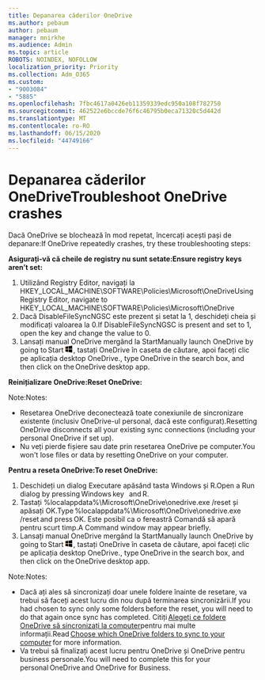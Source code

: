 ```yaml
---
title: Depanarea căderilor OneDrive
ms.author: pebaum
author: pebaum
manager: mnirkhe
ms.audience: Admin
ms.topic: article
ROBOTS: NOINDEX, NOFOLLOW
localization_priority: Priority
ms.collection: Adm_O365
ms.custom:
- "9003084"
- "5885"
ms.openlocfilehash: 7fbc4617a0426eb11359339edc950a108f782750
ms.sourcegitcommit: 462522e6bccde76f6c46795b0eca71320c5d442d
ms.translationtype: MT
ms.contentlocale: ro-RO
ms.lasthandoff: 06/15/2020
ms.locfileid: "44749166"
---
```

# <a name="troubleshoot-onedrive-crashes"></a><span data-ttu-id="e0eaa-102">Depanarea căderilor OneDrive</span><span class="sxs-lookup"><span data-stu-id="e0eaa-102">Troubleshoot OneDrive crashes</span></span>

<span data-ttu-id="e0eaa-103">Dacă OneDrive se blochează în mod repetat, încercați acești pași de depanare:</span><span class="sxs-lookup"><span data-stu-id="e0eaa-103">If OneDrive repeatedly crashes, try these troubleshooting steps:</span></span>

<span data-ttu-id="e0eaa-104">**Asigurați-vă că cheile de registry nu sunt setate:**</span><span class="sxs-lookup"><span data-stu-id="e0eaa-104">**Ensure registry keys aren’t set:**</span></span>

1. <span data-ttu-id="e0eaa-105">Utilizând Registry Editor, navigați la HKEY_LOCAL_MACHINE\SOFTWARE\Policies\Microsoft\OneDrive</span><span class="sxs-lookup"><span data-stu-id="e0eaa-105">Using Registry Editor, navigate to HKEY_LOCAL_MACHINE\SOFTWARE\Policies\Microsoft\OneDrive</span></span>
2. <span data-ttu-id="e0eaa-106">Dacă DisableFileSyncNGSC este prezent și setat la 1, deschideți cheia și modificați valoarea la 0.</span><span class="sxs-lookup"><span data-stu-id="e0eaa-106">If DisableFileSyncNGSC is present and set to 1, open the key and change the value to 0.</span></span>
3. <span data-ttu-id="e0eaa-107">Lansați manual OneDrive mergând la Start</span><span class="sxs-lookup"><span data-stu-id="e0eaa-107">Manually launch OneDrive by going to Start</span></span> ![Apăsați tasta Windows](data:image/png;base64,iVBORw0KGgoAAAANSUhEUgAAABEAAAAOCAYAAADJ7fe0AAAAAXNSR0IArs4c6QAAAARnQU1BAACxjwv8YQUAAAAJcEhZcwAADsQAAA7EAZUrDhsAAADxSURBVDhPY/wPBAx4wR+Gd6/fM7x9/ZTh9ZuXDGdPnWE4tH0rw/UHDxlaVp9kCDCSYWABKfv35wfD+/cfGV4+fcLw5uVjhlOXzzFsX/qWYebmZAZPWWOGO2DD8ACQS9Y3e4Bcg4Y9/t94fPa/CoY4Aq8/+xik/T8TkEMxGDyGgANWwSqeobvbGSyAADIM3BwCDKXd3QyfoCLoQEGAA0xTxSWjsYMJwLHjkruU4UXSJ4YnT54x3Dh/luHmjfMMmw9wMjCDlRAGBDPgjy8fGT5//8rw9P4Thge3zzNcvXmDYevmfQzXb1xlmH/0ATADyjAAAKdWkD3ZSwNeAAAAAElFTkSuQmCC)<span data-ttu-id="e0eaa-109">, tastați OneDrive în caseta de căutare, apoi faceți clic pe aplicația desktop OneDrive.</span><span class="sxs-lookup"><span data-stu-id="e0eaa-109">, type OneDrive in the search box, and then click on the OneDrive desktop app.</span></span>

<span data-ttu-id="e0eaa-110">**Reinițializare OneDrive:**</span><span class="sxs-lookup"><span data-stu-id="e0eaa-110">**Reset OneDrive:**</span></span>

<span data-ttu-id="e0eaa-111">Note:</span><span class="sxs-lookup"><span data-stu-id="e0eaa-111">Notes:</span></span>

- <span data-ttu-id="e0eaa-112">Resetarea OneDrive deconectează toate conexiunile de sincronizare existente (inclusiv OneDrive-ul personal, dacă este configurat).</span><span class="sxs-lookup"><span data-stu-id="e0eaa-112">Resetting OneDrive disconnects all your existing sync connections (including your personal OneDrive if set up).</span></span>
- <span data-ttu-id="e0eaa-113">Nu veți pierde fișiere sau date prin resetarea OneDrive pe computer.</span><span class="sxs-lookup"><span data-stu-id="e0eaa-113">You won't lose files or data by resetting OneDrive on your computer.</span></span>

<span data-ttu-id="e0eaa-114">**Pentru a reseta OneDrive:**</span><span class="sxs-lookup"><span data-stu-id="e0eaa-114">**To reset OneDrive:**</span></span>

1. <span data-ttu-id="e0eaa-115">Deschideți un dialog Executare apăsând tasta Windows și R.</span><span class="sxs-lookup"><span data-stu-id="e0eaa-115">Open a Run dialog by pressing Windows key    and R.</span></span>
2. <span data-ttu-id="e0eaa-116">Tastați %localappdata%\Microsoft\OneDrive\onedrive.exe /reset și apăsați OK.</span><span class="sxs-lookup"><span data-stu-id="e0eaa-116">Type %localappdata%\Microsoft\OneDrive\onedrive.exe /reset and press OK.</span></span> <span data-ttu-id="e0eaa-117">Este posibil ca o fereastră Comandă să apară pentru scurt timp.</span><span class="sxs-lookup"><span data-stu-id="e0eaa-117">A Command window may appear briefly.</span></span>
3. <span data-ttu-id="e0eaa-118">Lansați manual OneDrive mergând la Start</span><span class="sxs-lookup"><span data-stu-id="e0eaa-118">Manually launch OneDrive by going to Start</span></span> ![Apăsați tasta Windows](data:image/png;base64,iVBORw0KGgoAAAANSUhEUgAAABEAAAAOCAYAAADJ7fe0AAAAAXNSR0IArs4c6QAAAARnQU1BAACxjwv8YQUAAAAJcEhZcwAADsQAAA7EAZUrDhsAAADxSURBVDhPY/wPBAx4wR+Gd6/fM7x9/ZTh9ZuXDGdPnWE4tH0rw/UHDxlaVp9kCDCSYWABKfv35wfD+/cfGV4+fcLw5uVjhlOXzzFsX/qWYebmZAZPWWOGO2DD8ACQS9Y3e4Bcg4Y9/t94fPa/CoY4Aq8/+xik/T8TkEMxGDyGgANWwSqeobvbGSyAADIM3BwCDKXd3QyfoCLoQEGAA0xTxSWjsYMJwLHjkruU4UXSJ4YnT54x3Dh/luHmjfMMmw9wMjCDlRAGBDPgjy8fGT5//8rw9P4Thge3zzNcvXmDYevmfQzXb1xlmH/0ATADyjAAAKdWkD3ZSwNeAAAAAElFTkSuQmCC)<span data-ttu-id="e0eaa-120">, tastați OneDrive în caseta de căutare, apoi faceți clic pe aplicația desktop OneDrive.</span><span class="sxs-lookup"><span data-stu-id="e0eaa-120">, type OneDrive in the search box, and then click on the OneDrive desktop app.</span></span>

<span data-ttu-id="e0eaa-121">Note:</span><span class="sxs-lookup"><span data-stu-id="e0eaa-121">Notes:</span></span>

- <span data-ttu-id="e0eaa-122">Dacă ați ales să sincronizați doar unele foldere înainte de resetare, va trebui să faceți acest lucru din nou după terminarea sincronizării.</span><span class="sxs-lookup"><span data-stu-id="e0eaa-122">If you had chosen to sync only some folders before the reset, you will need to do that again once sync has completed.</span></span> <span data-ttu-id="e0eaa-123">Citiți [Alegeți ce foldere OneDrive să sincronizați la computer](https://support.office.com/article/98b8b011-8b94-419b-aa95-a14ff2415e85)pentru mai multe   informații.</span><span class="sxs-lookup"><span data-stu-id="e0eaa-123">Read [Choose which OneDrive folders to sync to your computer](https://support.office.com/article/98b8b011-8b94-419b-aa95-a14ff2415e85) for more information.</span></span>
- <span data-ttu-id="e0eaa-124">Va trebui să finalizați acest lucru pentru OneDrive și OneDrive pentru business personale.</span><span class="sxs-lookup"><span data-stu-id="e0eaa-124">You will need to complete this for your personal OneDrive and OneDrive for Business.</span></span>